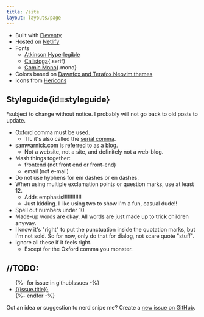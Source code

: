 ```yaml
---
title: /site
layout: layouts/page
---
```


- Built with [Eleventy](https://www.11ty.dev)
- Hosted on [Netlify](https://www.netlify.com)
- Fonts
	- [Atkinson Hyperlegible](https://brailleinstitute.org/freefont)
	- [Calistoga](https://fonts.google.com/specimen/Calistoga){.serif}
	- [Comic Mono](https://dtinth.github.io/comic-mono-font/){.mono}
- Colors based on [Dawnfox and Terafox Neovim themes](https://github.com/EdenEast/nightfox.nvim)
- Icons from [Hericons](https://heroicons.com)

## Styleguide{id=styleguide}

*subject to change without notice. I probably will not go back to old posts to update.

- Oxford comma must be used.
  - TIL it's also called the [serial comma](https://en.wikipedia.org/wiki/Serial_comma).
- samwarnick.com is referred to as a blog.
  - Not a website, not a site, and definitely not a web-blog.
- Mash things together:
  - frontend (not front end or front-end)
  - email (not e-mail)
- Do not use hyphens for em dashes or en dashes.
- When using multiple exclamation points or question marks, use at least 12.
  - Adds emphasis!!!!!!!!!!!!
  - Just kidding. I like using two to show I'm a fun, casual dude!!
- Spell out numbers under 10.
- Made-up words are okay. All words are just made up to trick children anyway.
- I know it's "right" to put the punctuation inside the quotation marks, but I'm not sold. So for now, only do that for dialog, not scare quote "stuff".
- Ignore all these if it feels right.
  - Except for the Oxford comma you monster.

## //TODO:
<ul>
	{%- for issue in githubIssues -%}
	<li><a href="{{issue.html_url}}">{{issue.title}}</a></li>
	{%- endfor -%}
</ul>

<p>
	Got an idea or suggestion to nerd snipe me? Create a
	<a href="https://github.com/samwarnick/samwarnick.com/issues/new"
		>new issue on GitHub</a
	>.
</p>